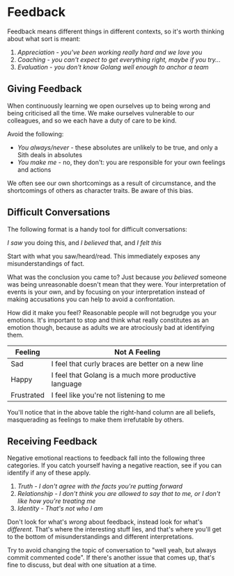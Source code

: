 # Feedback

Feedback means different things in different contexts, so it's worth thinking about what sort is meant:

1. *Appreciation* - _you've been working really hard and we love you_
1. *Coaching* - _you can't expect to get everything right, maybe if you try..._
1. *Evaluation* - _you don't know Golang well enough to anchor a team_

## Giving Feedback

When continuously learning we open ourselves up to being wrong and being criticised all the time. We make ourselves vulnerable to our colleagues, and so we each have a duty of care to be kind.

Avoid the following:

* *You always/never* - these absolutes are unlikely to be true, and only a Sith deals in absolutes
* *You make me* - no, they don't: you are responsible for your own feelings and actions

We often see our own shortcomings as a result of circumstance, and the shortcomings of others as character traits. Be aware of this bias.

## Difficult Conversations

The following format is a handy tool for difficult conversations:

*I saw* you doing this, and *I believed* that, and *I felt this*

Start with what you saw/heard/read. This immediately exposes any misunderstandings of fact.

What was the conclusion you came to? Just because _you believed_ someone was being unreasonable doesn't mean that they were. Your interpretation of events is your own, and by focusing on your interpretation instead of making accusations you can help to avoid a confrontation.

How did it make you feel? Reasonable people will not begrudge you your emotions. It's important to stop and think what really constitutes as an emotion though, because as adults we are atrociously bad at identifying them.

|Feeling|Not A Feeling|
|---|---|
|Sad|I feel that curly braces are better on a new line|
|Happy|I feel that Golang is a much more productive language|
|Frustrated|I feel like you're not listening to me|

You'll notice that in the above table the right-hand column are all beliefs, masquerading as feelings to make them irrefutable by others.

## Receiving Feedback

Negative emotional reactions to feedback fall into the following three categories. If you catch yourself having a negative reaction, see if you can identify if any of these apply.

1. *Truth* - _I don't agree with the facts you're putting forward_
1. *Relationship* - _I don't think _you_ are allowed to say that to me, or I don't like how you're treating me_
1. *Identity* - _That's not who I am_

Don't look for what's _wrong_ about feedback, instead look for what's _different_. That's where the interesting stuff lies, and that's where you'll get to the bottom of misunderstandings and different interpretations.

Try to avoid changing the topic of conversation to "well yeah, but always commit commented code". If there's another issue that comes up, that's fine to discuss, but deal with one situation at a time.